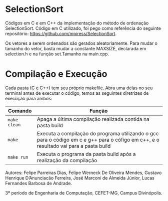 # SelectionSort

Códigos em C e em C++ da implementação do método de ordenação SelectionSort.
Código em C utilizado, foi pego como referência do seguinte repositório: https://github.com/mpiress/SelectionSort.

Os vetores a serem ordenados são gerados aleatoriamente. Para mudar o tamanho do vetor, basta mudar a constante MAXSIZE, declarada em selection.h e na função set.Tamanho na main.cpp.

# Compilação e Execução
Cada pasta (C e C++) tem seu próprio makefile. Abra uma delas no seu terminal antes de executar o código, temos as seguintes diretrizes de execução para ambos:

| Comando                |  Função                                                                                                                                         |
| -----------------------| ----------------------------------------------------------------------------------------------------------------------------------------------- |
|  `make clean`          | Apaga a última compilação realizada contida na pasta build                                                                                      |
|  `make`                | Executa a compilação do programa utilizando o gcc para o código em c e g++ para o cófigo em c++, e o resultado vai para a pasta build           |
|  `make run`            | Executa o programa da pasta build após a realização da compilação                                                                               |

Autores: Felipe Parreiras Dias, Felipe Werneck De Oliveira Mendes, Gustavo Henrique D’Anunciacão Ferreira, José Marconi de Almeida Júnior, Lucas Fernandes Barbosa de Andrade.

3º período de Engenharia de Computação, CEFET-MG, Campus Divinópolis.
